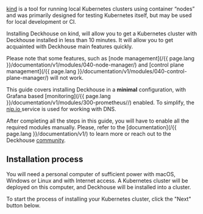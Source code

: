 [kind](https://kind.sigs.k8s.io/) is a tool for running local Kubernetes clusters using container “nodes” and  was primarily designed for testing Kubernetes itself, but may be used for local development or CI.

Installing Deckhouse on kind, will allow you to get a Kubernetes cluster with Deckhouse installed in less than 10 minutes. It will allow you to get acquainted with Deckhouse main features quickly.

Please note that some features, such as [node management](/{{ page.lang }}/documentation/v1/modules/040-node-manager/) and [control plane management](/{{ page.lang }}/documentation/v1/modules/040-control-plane-manager/) will not work.

This guide covers installing Deckhouse in a **minimal** configuration, with Grafana based [monitoring](/{{ page.lang }}/documentation/v1/modules/300-prometheus//) enabled. To simplify, the [nip.io ](https://nip.io ) service is used for working with DNS.

After completing all the steps in this guide, you will have to enable all the required modules manually. Please, refer to the [documentation](/{{ page.lang }}/documentation/v1/) to learn more or reach out to the Deckhouse [community](/en/community/about.html).

## Installation process

You will need a personal computer of sufficient power with macOS, Windows or Linux and with Internet access. A Kubernetes cluster will be deployed on this computer, and Deckhouse will be installed into a cluster. 

To start the process of installing your Kubernetes cluster, click the "Next" button below.

